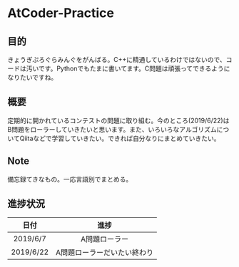# AtCoder-Practice

## 目的
きょうぎぷろぐらみんぐをがんばる。C++に精通しているわけではないので、コードは汚いです。Pythonでもたまに書いてます。C問題は頑張ってできるようになりたいですね。

## 概要
定期的に開かれているコンテストの問題に取り組む。今のところ(2019/6/22)はB問題をローラーしていきたいと思います。また、いろいろなアルゴリズムについてQiitaなどで学習していきたい。できれば自分なりにまとめていきたい。

## Note
備忘録てきなもの。一応言語別でまとめる。

## 進捗状況
|日付|進捗|
|:-:|:-:|
|2019/6/7|A問題ローラー|
|2019/6/22|A問題ローラーだいたい終わり|
